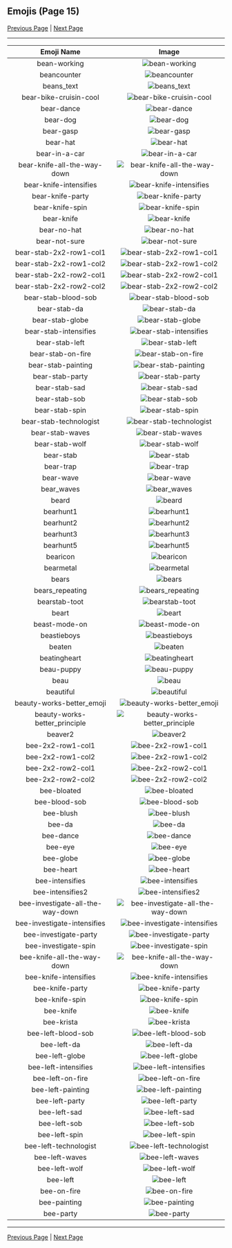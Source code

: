 
## Emojis (Page 15)

[Previous Page](/docs/hc/page-b-0014.md)
  | [Next Page](/docs/hc/page-b-0016.md)

<hr />

|Emoji Name|Image|
| :-: | :-: |
|bean-working| ![bean-working](/emojis/hc/bean-working.gif)|
|beancounter| ![beancounter](/emojis/hc/beancounter.png)|
|beans_text| ![beans_text](/emojis/hc/beans_text.gif)|
|bear-bike-cruisin-cool| ![bear-bike-cruisin-cool](/emojis/hc/bear-bike-cruisin-cool.png)|
|bear-dance| ![bear-dance](/emojis/hc/bear-dance.gif)|
|bear-dog| ![bear-dog](/emojis/hc/bear-dog.png)|
|bear-gasp| ![bear-gasp](/emojis/hc/bear-gasp.png)|
|bear-hat| ![bear-hat](/emojis/hc/bear-hat.png)|
|bear-in-a-car| ![bear-in-a-car](/emojis/hc/bear-in-a-car.png)|
|bear-knife-all-the-way-down| ![bear-knife-all-the-way-down](/emojis/hc/bear-knife-all-the-way-down.gif)|
|bear-knife-intensifies| ![bear-knife-intensifies](/emojis/hc/bear-knife-intensifies.gif)|
|bear-knife-party| ![bear-knife-party](/emojis/hc/bear-knife-party.gif)|
|bear-knife-spin| ![bear-knife-spin](/emojis/hc/bear-knife-spin.gif)|
|bear-knife| ![bear-knife](/emojis/hc/bear-knife.png)|
|bear-no-hat| ![bear-no-hat](/emojis/hc/bear-no-hat.png)|
|bear-not-sure| ![bear-not-sure](/emojis/hc/bear-not-sure.png)|
|bear-stab-2x2-row1-col1| ![bear-stab-2x2-row1-col1](/emojis/hc/bear-stab-2x2-row1-col1.gif)|
|bear-stab-2x2-row1-col2| ![bear-stab-2x2-row1-col2](/emojis/hc/bear-stab-2x2-row1-col2.gif)|
|bear-stab-2x2-row2-col1| ![bear-stab-2x2-row2-col1](/emojis/hc/bear-stab-2x2-row2-col1.gif)|
|bear-stab-2x2-row2-col2| ![bear-stab-2x2-row2-col2](/emojis/hc/bear-stab-2x2-row2-col2.gif)|
|bear-stab-blood-sob| ![bear-stab-blood-sob](/emojis/hc/bear-stab-blood-sob.png)|
|bear-stab-da| ![bear-stab-da](/emojis/hc/bear-stab-da.png)|
|bear-stab-globe| ![bear-stab-globe](/emojis/hc/bear-stab-globe.gif)|
|bear-stab-intensifies| ![bear-stab-intensifies](/emojis/hc/bear-stab-intensifies.gif)|
|bear-stab-left| ![bear-stab-left](/emojis/hc/bear-stab-left.gif)|
|bear-stab-on-fire| ![bear-stab-on-fire](/emojis/hc/bear-stab-on-fire.gif)|
|bear-stab-painting| ![bear-stab-painting](/emojis/hc/bear-stab-painting.png)|
|bear-stab-party| ![bear-stab-party](/emojis/hc/bear-stab-party.gif)|
|bear-stab-sad| ![bear-stab-sad](/emojis/hc/bear-stab-sad.png)|
|bear-stab-sob| ![bear-stab-sob](/emojis/hc/bear-stab-sob.png)|
|bear-stab-spin| ![bear-stab-spin](/emojis/hc/bear-stab-spin.gif)|
|bear-stab-technologist| ![bear-stab-technologist](/emojis/hc/bear-stab-technologist.png)|
|bear-stab-waves| ![bear-stab-waves](/emojis/hc/bear-stab-waves.gif)|
|bear-stab-wolf| ![bear-stab-wolf](/emojis/hc/bear-stab-wolf.png)|
|bear-stab| ![bear-stab](/emojis/hc/bear-stab.gif)|
|bear-trap| ![bear-trap](/emojis/hc/bear-trap.png)|
|bear-wave| ![bear-wave](/emojis/hc/bear-wave.png)|
|bear_waves| ![bear_waves](/emojis/hc/bear_waves.gif)|
|beard| ![beard](/emojis/hc/beard.png)|
|bearhunt1| ![bearhunt1](/emojis/hc/bearhunt1.png)|
|bearhunt2| ![bearhunt2](/emojis/hc/bearhunt2.png)|
|bearhunt3| ![bearhunt3](/emojis/hc/bearhunt3.png)|
|bearhunt5| ![bearhunt5](/emojis/hc/bearhunt5.png)|
|bearicon| ![bearicon](/emojis/hc/bearicon.png)|
|bearmetal| ![bearmetal](/emojis/hc/bearmetal.png)|
|bears| ![bears](/emojis/hc/bears.png)|
|bears_repeating| ![bears_repeating](/emojis/hc/bears_repeating.gif)|
|bearstab-toot| ![bearstab-toot](/emojis/hc/bearstab-toot.gif)|
|beart| ![beart](/emojis/hc/beart.png)|
|beast-mode-on| ![beast-mode-on](/emojis/hc/beast-mode-on.jpg)|
|beastieboys| ![beastieboys](/emojis/hc/beastieboys.jpg)|
|beaten| ![beaten](/emojis/hc/beaten.gif)|
|beatingheart| ![beatingheart](/emojis/hc/beatingheart.gif)|
|beau-puppy| ![beau-puppy](/emojis/hc/beau-puppy.jpg)|
|beau| ![beau](/emojis/hc/beau.jpg)|
|beautiful| ![beautiful](/emojis/hc/beautiful.jpg)|
|beauty-works-better_emoji| ![beauty-works-better_emoji](/emojis/hc/beauty-works-better_emoji.png)|
|beauty-works-better_principle| ![beauty-works-better_principle](/emojis/hc/beauty-works-better_principle.png)|
|beaver2| ![beaver2](/emojis/hc/beaver2.png)|
|bee-2x2-row1-col1| ![bee-2x2-row1-col1](/emojis/hc/bee-2x2-row1-col1.png)|
|bee-2x2-row1-col2| ![bee-2x2-row1-col2](/emojis/hc/bee-2x2-row1-col2.png)|
|bee-2x2-row2-col1| ![bee-2x2-row2-col1](/emojis/hc/bee-2x2-row2-col1.png)|
|bee-2x2-row2-col2| ![bee-2x2-row2-col2](/emojis/hc/bee-2x2-row2-col2.png)|
|bee-bloated| ![bee-bloated](/emojis/hc/bee-bloated.png)|
|bee-blood-sob| ![bee-blood-sob](/emojis/hc/bee-blood-sob.png)|
|bee-blush| ![bee-blush](/emojis/hc/bee-blush.png)|
|bee-da| ![bee-da](/emojis/hc/bee-da.png)|
|bee-dance| ![bee-dance](/emojis/hc/bee-dance.gif)|
|bee-eye| ![bee-eye](/emojis/hc/bee-eye.png)|
|bee-globe| ![bee-globe](/emojis/hc/bee-globe.gif)|
|bee-heart| ![bee-heart](/emojis/hc/bee-heart.png)|
|bee-intensifies| ![bee-intensifies](/emojis/hc/bee-intensifies.gif)|
|bee-intensifies2| ![bee-intensifies2](/emojis/hc/bee-intensifies2.gif)|
|bee-investigate-all-the-way-down| ![bee-investigate-all-the-way-down](/emojis/hc/bee-investigate-all-the-way-down.gif)|
|bee-investigate-intensifies| ![bee-investigate-intensifies](/emojis/hc/bee-investigate-intensifies.gif)|
|bee-investigate-party| ![bee-investigate-party](/emojis/hc/bee-investigate-party.gif)|
|bee-investigate-spin| ![bee-investigate-spin](/emojis/hc/bee-investigate-spin.gif)|
|bee-knife-all-the-way-down| ![bee-knife-all-the-way-down](/emojis/hc/bee-knife-all-the-way-down.gif)|
|bee-knife-intensifies| ![bee-knife-intensifies](/emojis/hc/bee-knife-intensifies.gif)|
|bee-knife-party| ![bee-knife-party](/emojis/hc/bee-knife-party.gif)|
|bee-knife-spin| ![bee-knife-spin](/emojis/hc/bee-knife-spin.gif)|
|bee-knife| ![bee-knife](/emojis/hc/bee-knife.png)|
|bee-krista| ![bee-krista](/emojis/hc/bee-krista.png)|
|bee-left-blood-sob| ![bee-left-blood-sob](/emojis/hc/bee-left-blood-sob.png)|
|bee-left-da| ![bee-left-da](/emojis/hc/bee-left-da.png)|
|bee-left-globe| ![bee-left-globe](/emojis/hc/bee-left-globe.gif)|
|bee-left-intensifies| ![bee-left-intensifies](/emojis/hc/bee-left-intensifies.gif)|
|bee-left-on-fire| ![bee-left-on-fire](/emojis/hc/bee-left-on-fire.gif)|
|bee-left-painting| ![bee-left-painting](/emojis/hc/bee-left-painting.png)|
|bee-left-party| ![bee-left-party](/emojis/hc/bee-left-party.gif)|
|bee-left-sad| ![bee-left-sad](/emojis/hc/bee-left-sad.png)|
|bee-left-sob| ![bee-left-sob](/emojis/hc/bee-left-sob.png)|
|bee-left-spin| ![bee-left-spin](/emojis/hc/bee-left-spin.gif)|
|bee-left-technologist| ![bee-left-technologist](/emojis/hc/bee-left-technologist.png)|
|bee-left-waves| ![bee-left-waves](/emojis/hc/bee-left-waves.gif)|
|bee-left-wolf| ![bee-left-wolf](/emojis/hc/bee-left-wolf.png)|
|bee-left| ![bee-left](/emojis/hc/bee-left.png)|
|bee-on-fire| ![bee-on-fire](/emojis/hc/bee-on-fire.gif)|
|bee-painting| ![bee-painting](/emojis/hc/bee-painting.png)|
|bee-party| ![bee-party](/emojis/hc/bee-party.gif)|

<hr/>

[Previous Page](/docs/hc/page-b-0014.md)
  | [Next Page](/docs/hc/page-b-0016.md)